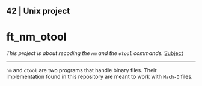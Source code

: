 ## 42 | Unix project
# ft_nm_otool
_This project is about recoding the `nm` and the `otool` commands._
[Subject](ft_nm_otool.en.pdf)

---

`nm` and `otool` are two programs that handle binary files. Their implementation found in this repository are meant to work with `Mach-O` files.
